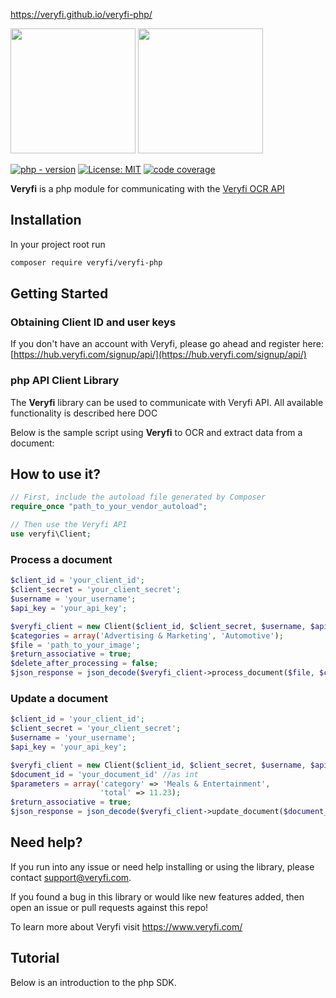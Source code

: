 https://veryfi.github.io/veryfi-php/

<img src="https://user-images.githubusercontent.com/30125790/212157461-58bdc714-2f89-44c2-8e4d-d42bee74854e.png#gh-dark-mode-only" width="200">
<img src="https://user-images.githubusercontent.com/30125790/212157486-bfd08c5d-9337-4b78-be6f-230dc63838ba.png#gh-light-mode-only" width="200">

[![php - version](https://img.shields.io/badge/php->=7.4-8892BF)](https://www.php.net/releases/8.0/en.php)
[![License: MIT](https://img.shields.io/badge/License-MIT-green.svg)](https://opensource.org/licenses/MIT)
[![code coverage](./metrics/code_coverage.svg)](./metrics/code_coverage.svg)


**Veryfi** is a php module for communicating with the [Veryfi OCR API](https://veryfi.com/api/)

## Installation
In your project root run
```bash
composer require veryfi/veryfi-php
```


## Getting Started

### Obtaining Client ID and user keys
If you don't have an account with Veryfi, please go ahead and register here: [https://hub.veryfi.com/signup/api/](https://hub.veryfi.com/signup/api/)

### php API Client Library
The **Veryfi** library can be used to communicate with Veryfi API. All available functionality is described here DOC

Below is the sample script using **Veryfi** to OCR and extract data from a document:


## How to use it?
```php
// First, include the autoload file generated by Composer
require_once "path_to_your_vendor_autoload";

// Then use the Veryfi API
use veryfi\Client;
````
### Process a document
```php
$client_id = 'your_client_id';
$client_secret = 'your_client_secret';
$username = 'your_username';
$api_key = 'your_api_key';

$veryfi_client = new Client($client_id, $client_secret, $username, $api_key);
$categories = array('Advertising & Marketing', 'Automotive');
$file = 'path_to_your_image';
$return_associative = true;
$delete_after_processing = false;
$json_response = json_decode($veryfi_client->process_document($file, $categories, $delete_after_processing), $return_associative);
``` 

### Update a document
```php
$client_id = 'your_client_id';
$client_secret = 'your_client_secret';
$username = 'your_username';
$api_key = 'your_api_key';

$veryfi_client = new Client($client_id, $client_secret, $username, $api_key);
$document_id = 'your_document_id' //as int
$parameters = array('category' => 'Meals & Entertainment',
                    'total' => 11.23);
$return_associative = true;
$json_response = json_decode($veryfi_client->update_document($document_id, $parameters), $return_associative);
```


## Need help?
If you run into any issue or need help installing or using the library, please contact support@veryfi.com.

If you found a bug in this library or would like new features added, then open an issue or pull requests against this repo!

To learn more about Veryfi visit https://www.veryfi.com/

## Tutorial


Below is an introduction to the php SDK.


